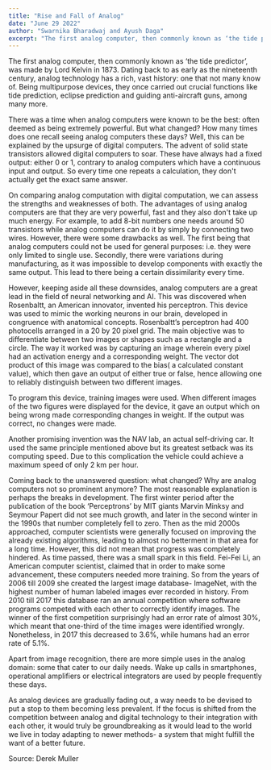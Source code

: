 ```yaml
---
title: "Rise and Fall of Analog"
date: "June 29 2022"
author: "Swarnika Bharadwaj and Ayush Daga"
excerpt: "The first analog computer, then commonly known as ‘the tide predictor’, was made by Lord Kelvin in 1873. Dating back to as early as the nineteenth century, analog technology has a rich, vast history: one that not many know of. Being multipurpose devices, they once carried out crucial functions like tide prediction, eclipse prediction and guiding anti-aircraft guns, among many more."
---
```


The first analog computer, then commonly known as ‘the tide predictor’, was made by Lord Kelvin in 1873. Dating back to as early as the nineteenth century, analog technology has a rich, vast history: one that not many know of. Being multipurpose devices, they once carried out crucial functions like tide prediction, eclipse prediction and guiding anti-aircraft guns, among many more.

There was a time when analog computers were known to be the best: often deemed as being extremely powerful. But what changed? How many times does one recall seeing analog computers these days? Well, this can be explained by the upsurge of digital computers. The advent of solid state transistors allowed digital computers to soar. These have always had a fixed output: either 0 or 1, contrary to analog computers which have a continuous input and output. So every time one repeats a calculation, they don't actually get the exact same answer.

On comparing analog computation with digital computation, we can assess the strengths and weaknesses of both. The advantages of using analog computers are that they are very powerful, fast and they also don't take up much energy. For example, to add 8-bit numbers one needs around 50 transistors while analog computers can do it by simply by connecting two wires.  However, there were some drawbacks as well. The first being that analog computers could not be used for general purposes: i.e. they were only limited to single use. Secondly, there were variations during manufacturing, as it was impossible to develop components with exactly the same output. This lead to there being a certain dissimilarity every time.

However, keeping aside all these downsides, analog computers are a great lead in the field of neural networking and AI. This was discovered when Rosenbaltt, an American innovator, invented his perceptron. This device was used to mimic the working neurons in our brain, developed in congruence with anatomical concepts. Rosenbaltt’s perceptron had 400 photocells arranged in a 20 by 20 pixel grid. The main objective was to differentiate between two images or shapes such as a rectangle and a circle. The way it worked was by capturing an image wherein every pixel had an activation energy and a corresponding weight. The vector dot product of this image was compared to the bias( a calculated constant value), which then gave an output of either true or false, hence allowing one to reliably distinguish between two different images.

To program this device, training images were used. When different images of the two figures were displayed for the device, it gave an output which on being wrong made corresponding changes in weight. If the output was correct, no changes were made.

Another promising invention was the NAV lab, an actual self-driving car. It used the same principle mentioned above but its greatest setback was its computing speed. Due to this complication the vehicle could achieve a maximum speed of only 2 km per hour.

Coming back to the unanswered question: what changed? Why are analog computers not so prominent anymore? The most reasonable explanation is perhaps the breaks in development. The first winter period after the publication of the book ‘Perceptrons’ by MIT giants Marvin Minksy and Seymour Papert did not see much growth, and later in the second winter in the 1990s that number completely fell to zero. Then as the mid 2000s approached, computer scientists were generally focused on improving the already existing algorithms, leading to almost no betterment in that area for a long time.
However, this did not mean that progress was completely hindered. As time passed, there was a small spark in this field. Fei-Fei Li, an American computer scientist, claimed that in order to make some advancement, these computers needed more training. So from the years of 2006 till 2009 she created the largest image database- ImageNet, with the highest number of human labeled images ever recorded in history. From 2010 till 2017 this database ran an annual competition where software programs competed with each other to correctly identify images. The winner of the first competition surprisingly had an error rate of almost 30%, which meant that one-third of the time images were identified wrongly. Nonetheless, in 2017 this decreased to 3.6%, while humans had an error rate of 5.1%.

Apart from image recognition, there are more simple uses in the analog domain: some that cater to our daily needs. Wake up calls in smartphones, operational amplifiers or electrical integrators are used by people frequently these days.

As analog devices are gradually fading out, a way needs to be devised to put a stop to them becoming less prevalent. If the focus is shifted from the competition between analog and digital technology to their integration with each other, it would truly be groundbreaking as it would lead to the world we live in today adapting to newer methods- a system that might fulfill the want of a better future.

Source: Derek Muller
